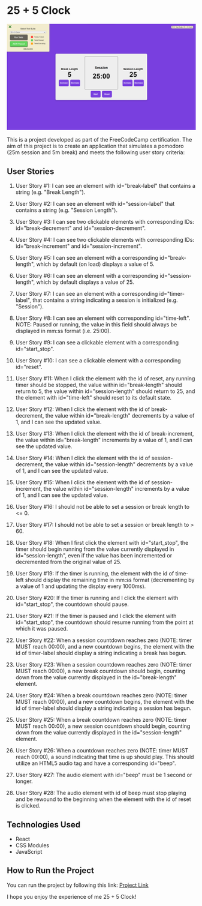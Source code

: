 # 25 + 5 Clock

![25 + 5 Clocl](./public/screenshot/screenshot.png)

This is a project developed as part of the FreeCodeCamp certification. The aim of this project is to create an application that simulates a pomodoro (25m session and 5m break) and meets the following user story criteria:

## User Stories

1. User Story #1: I can see an element with id="break-label" that contains a string (e.g. "Break Length").

2. User Story #2: I can see an element with id="session-label" that contains a string (e.g. "Session Length").

3. User Story #3: I can see two clickable elements with corresponding IDs: id="break-decrement" and id="session-decrement".

4. User Story #4: I can see two clickable elements with corresponding IDs: id="break-increment" and id="session-increment".

5. User Story #5: I can see an element with a corresponding id="break-length", which by default (on load) displays a value of 5.

6. User Story #6: I can see an element with a corresponding id="session-length", which by default displays a value of 25.

7. User Story #7: I can see an element with a corresponding id="timer-label", that contains a string indicating a session is initialized (e.g. "Session").

8. User Story #8: I can see an element with corresponding id="time-left". NOTE: Paused or running, the value in this field should always be displayed in mm:ss format (i.e. 25:00).

9. User Story #9: I can see a clickable element with a corresponding id="start_stop".

10. User Story #10: I can see a clickable element with a corresponding id="reset".

11. User Story #11: When I click the element with the id of reset, any running timer should be stopped, the value within id="break-length" should return to 5, the value within id="session-length" should return to 25, and the element with id="time-left" should reset to its default state.

12. User Story #12: When I click the element with the id of break-decrement, the value within id="break-length" decrements by a value of 1, and I can see the updated value.

13. User Story #13: When I click the element with the id of break-increment, the value within id="break-length" increments by a value of 1, and I can see the updated value.

14. User Story #14: When I click the element with the id of session-decrement, the value within id="session-length" decrements by a value of 1, and I can see the updated value.

15. User Story #15: When I click the element with the id of session-increment, the value within id="session-length" increments by a value of 1, and I can see the updated value.

16. User Story #16: I should not be able to set a session or break length to <= 0.

17. User Story #17: I should not be able to set a session or break length to > 60.

18. User Story #18: When I first click the element with id="start_stop", the timer should begin running from the value currently displayed in id="session-length", even if the value has been incremented or decremented from the original value of 25.

19. User Story #19: If the timer is running, the element with the id of time-left should display the remaining time in mm:ss format (decrementing by a value of 1 and updating the display every 1000ms).

20. User Story #20: If the timer is running and I click the element with id="start_stop", the countdown should pause.

21. User Story #21: If the timer is paused and I click the element with id="start_stop", the countdown should resume running from the point at which it was paused.

22. User Story #22: When a session countdown reaches zero (NOTE: timer MUST reach 00:00), and a new countdown begins, the element with the id of timer-label should display a string indicating a break has begun.

23. User Story #23: When a session countdown reaches zero (NOTE: timer MUST reach 00:00), a new break countdown should begin, counting down from the value currently displayed in the id="break-length" element.

24. User Story #24: When a break countdown reaches zero (NOTE: timer MUST reach 00:00), and a new countdown begins, the element with the id of timer-label should display a string indicating a session has begun.

25. User Story #25: When a break countdown reaches zero (NOTE: timer MUST reach 00:00), a new session countdown should begin, counting down from the value currently displayed in the id="session-length" element.

26. User Story #26: When a countdown reaches zero (NOTE: timer MUST reach 00:00), a sound indicating that time is up should play. This should utilize an HTML5 audio tag and have a corresponding id="beep".

27. User Story #27: The audio element with id="beep" must be 1 second or longer.

28. User Story #28: The audio element with id of beep must stop playing and be rewound to the beginning when the element with the id of reset is clicked.
## Technologies Used

- React
- CSS Modules
- JavaScript

## How to Run the Project

You can run the project by following this link: [Project Link](https://freecodecamp-25-plus-5-clock.vercel.app/)

I hope you enjoy the experience of me 25 + 5 Clock!
